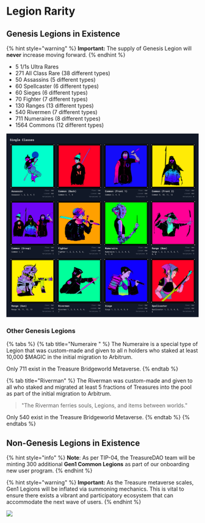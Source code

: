 # Legion Rarity

## **Genesis Legions in Existence**

{% hint style="warning" %}
**Important:** The supply of Genesis Legion will **never** increase moving forward.
{% endhint %}

* 5 1/1s Ultra Rares
* 271 All Class Rare (38 different types)
* 50 Assassins (5 different types)
* 60 Spellcaster (6 different types)
* 60 Sieges (6 different types)
* 70 Fighter (7 different types)
* 130 Ranges (13 different types)
* 540 Rivermen (7 different types)
* 711 Numeraires (8 different types)
* 1564 Commons (12 different types)

![](<../../../.gitbook/assets/image (4).png>)

### Other Genesis Legions

{% tabs %}
{% tab title="Numeraire " %}
The Numeraire is a special type of Legion that was custom-made and given to all n holders who staked at least 10,000 $MAGIC in the initial migration to Arbitrum.

Only 711 exist in the Treasure Bridgeworld Metaverse.
{% endtab %}

{% tab title="Riverman" %}
The Riverman was custom-made and given to all who staked and migrated at least 5 fractions of Treasures into the pool as part of the initial migration to Arbitrum.

> "The Riverman ferries souls, Legions, and items between worlds."

Only 540 exist in the Treasure Bridgeworld Metaverse.
{% endtab %}
{% endtabs %}

## Non-Genesis Legions in Existence

{% hint style="info" %}
**Note**: As per TIP-04, the TreasureDAO team will be minting 300 additional **Gen1 Common Legions** as part of our onboarding new user program.
{% endhint %}

{% hint style="warning" %}
**Important:** As the Treasure metaverse scales, Gen1 Legions will be inflated via summoning mechanics. This is vital to ensure there exists a vibrant and participatory ecosystem that can accommodate the next wave of users.
{% endhint %}

![](../../../.gitbook/assets/Screenshot\_1.jpg)
